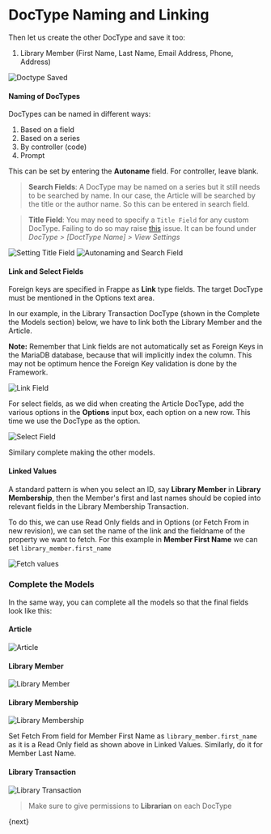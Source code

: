 <!-- add-breadcrumbs -->
# DocType Naming and Linking

Then let us create the other DocType and save it too:

1. Library Member (First Name, Last Name, Email Address, Phone, Address)

<img class="screenshot" alt="Doctype Saved" src="/docs/assets/img/naming_doctype.png">


#### Naming of DocTypes

DocTypes can be named in different ways:

1. Based on a field
1. Based on a series
1. By controller (code)
1. Prompt

This can be set by entering the **Autoname** field. For controller, leave blank.

> **Search Fields**: A DocType may be named on a series but it still needs to be searched by name. In our case, the Article will be searched by the title or the author name. So this can be entered in search field.

> **Title Field**: You may need to specify a `Title Field` for any custom DocType. Failing to do so may raise [this]( https://discuss.erpnext.com/t/issue-with-all-custom-doctypes/32144) issue. It can be found under _DocType > [DoctType Name] > View Settings_

<img class="screenshot" alt="Setting Title Field" src="/docs/assets/img/filling_title_field.png">

<img class="screenshot" alt="Autonaming and Search Field" src="/docs/assets/img/autoname_and_search_field.png">

#### Link and Select Fields

Foreign keys are specified in Frappe as **Link** type fields. The target DocType must be mentioned in the Options text area.

In our example, in the Library Transaction DocType (shown in the Complete the Models section) below, we have to link both the Library Member and the Article.

**Note:** Remember that Link fields are not automatically set as Foreign Keys in the MariaDB database, because that will implicitly index the column. This may not be optimum hence the Foreign Key validation is done by the Framework.

<img class="screenshot" alt="Link Field" src="/docs/assets/img/link_field.png">

For select fields, as we did when creating the Article DocType, add the various options in the **Options** input box, each option on a new row. This time we use the DocType as the option.

<img class="screenshot" alt="Select Field" src="/docs/assets/img/select_field.png">

Similary complete making the other models.

#### Linked Values

A standard pattern is when you select an ID, say **Library Member** in **Library Membership**, then the Member's first and last names should be copied into relevant fields in the Library Membership Transaction.

To do this, we can use Read Only fields and in Options (or Fetch From in new revision), we can set the name of the link and the fieldname of the property we want to fetch. For this example in **Member First Name** we can set `library_member.first_name`

<img class="screenshot" alt="Fetch values" src="/docs/assets/img/fetch.png">

### Complete the Models

In the same way, you can complete all the models so that the final fields look like this:

#### Article

<img class="screenshot" alt="Article" src="/docs/assets/img/doctype_article.png">

#### Library Member

<img class="screenshot" alt="Library Member" src="/docs/assets/img/doctype_lib_member.png">

#### Library Membership

<img class="screenshot" alt="Library Membership" src="/docs/assets/img/doctype_lib_membership.png">

Set Fetch From field for Member First Name as `library_member.first_name` as it is a Read Only field as shown above in Linked Values. Similarly, do it for Member Last Name.

#### Library Transaction

<img class="screenshot" alt="Library Transaction" src="/docs/assets/img/doctype_lib_trans.png">

> Make sure to give permissions to **Librarian** on each DocType

{next}
